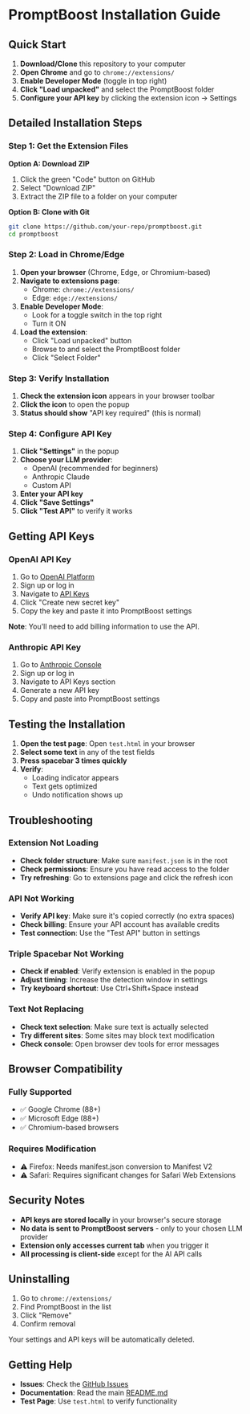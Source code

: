 # PromptBoost Installation Guide

## Quick Start

1. **Download/Clone** this repository to your computer
2. **Open Chrome** and go to `chrome://extensions/`
3. **Enable Developer Mode** (toggle in top right)
4. **Click "Load unpacked"** and select the PromptBoost folder
5. **Configure your API key** by clicking the extension icon → Settings

## Detailed Installation Steps

### Step 1: Get the Extension Files

**Option A: Download ZIP**
1. Click the green "Code" button on GitHub
2. Select "Download ZIP"
3. Extract the ZIP file to a folder on your computer

**Option B: Clone with Git**
```bash
git clone https://github.com/your-repo/promptboost.git
cd promptboost
```

### Step 2: Load in Chrome/Edge

1. **Open your browser** (Chrome, Edge, or Chromium-based)
2. **Navigate to extensions page**:
   - Chrome: `chrome://extensions/`
   - Edge: `edge://extensions/`
3. **Enable Developer Mode**:
   - Look for a toggle switch in the top right
   - Turn it ON
4. **Load the extension**:
   - Click "Load unpacked" button
   - Browse to and select the PromptBoost folder
   - Click "Select Folder"

### Step 3: Verify Installation

1. **Check the extension icon** appears in your browser toolbar
2. **Click the icon** to open the popup
3. **Status should show** "API key required" (this is normal)

### Step 4: Configure API Key

1. **Click "Settings"** in the popup
2. **Choose your LLM provider**:
   - OpenAI (recommended for beginners)
   - Anthropic Claude
   - Custom API
3. **Enter your API key**
4. **Click "Save Settings"**
5. **Click "Test API"** to verify it works

## Getting API Keys

### OpenAI API Key

1. Go to [OpenAI Platform](https://platform.openai.com/)
2. Sign up or log in
3. Navigate to [API Keys](https://platform.openai.com/api-keys)
4. Click "Create new secret key"
5. Copy the key and paste it into PromptBoost settings

**Note**: You'll need to add billing information to use the API.

### Anthropic API Key

1. Go to [Anthropic Console](https://console.anthropic.com/)
2. Sign up or log in
3. Navigate to API Keys section
4. Generate a new API key
5. Copy and paste into PromptBoost settings

## Testing the Installation

1. **Open the test page**: Open `test.html` in your browser
2. **Select some text** in any of the test fields
3. **Press spacebar 3 times quickly**
4. **Verify**:
   - Loading indicator appears
   - Text gets optimized
   - Undo notification shows up

## Troubleshooting

### Extension Not Loading

- **Check folder structure**: Make sure `manifest.json` is in the root
- **Check permissions**: Ensure you have read access to the folder
- **Try refreshing**: Go to extensions page and click the refresh icon

### API Not Working

- **Verify API key**: Make sure it's copied correctly (no extra spaces)
- **Check billing**: Ensure your API account has available credits
- **Test connection**: Use the "Test API" button in settings

### Triple Spacebar Not Working

- **Check if enabled**: Verify extension is enabled in the popup
- **Adjust timing**: Increase the detection window in settings
- **Try keyboard shortcut**: Use Ctrl+Shift+Space instead

### Text Not Replacing

- **Check text selection**: Make sure text is actually selected
- **Try different sites**: Some sites may block text modification
- **Check console**: Open browser dev tools for error messages

## Browser Compatibility

### Fully Supported
- ✅ Google Chrome (88+)
- ✅ Microsoft Edge (88+)
- ✅ Chromium-based browsers

### Requires Modification
- ⚠️ Firefox: Needs manifest.json conversion to Manifest V2
- ⚠️ Safari: Requires significant changes for Safari Web Extensions

## Security Notes

- **API keys are stored locally** in your browser's secure storage
- **No data is sent to PromptBoost servers** - only to your chosen LLM provider
- **Extension only accesses current tab** when you trigger it
- **All processing is client-side** except for the AI API calls

## Uninstalling

1. Go to `chrome://extensions/`
2. Find PromptBoost in the list
3. Click "Remove"
4. Confirm removal

Your settings and API keys will be automatically deleted.

## Getting Help

- **Issues**: Check the [GitHub Issues](https://github.com/your-repo/promptboost/issues)
- **Documentation**: Read the main [README.md](README.md)
- **Test Page**: Use `test.html` to verify functionality

